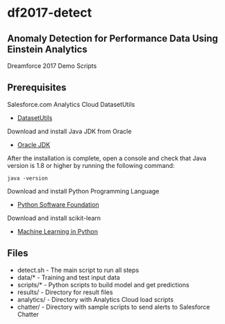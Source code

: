 # df2017-detect

## Anomaly Detection for Performance Data Using Einstein Analytics
Dreamforce 2017 Demo Scripts

## Prerequisites

Salesforce.com Analytics Cloud DatasetUtils

* [DatasetUtils](https://github.com/forcedotcom/Analytics-Cloud-Dataset-Utils)

Download and install Java JDK from Oracle

* [Oracle JDK](http://www.oracle.com/technetwork/java/javase/downloads/index.html)

After the installation is complete, open a console and check that Java version is 1.8 or higher by running the following command:

``java -version``

Download and install Python Programming Language

* [Python Software Foundation](https://www.python.org)

Download and install scikit-learn

* [Machine Learning in Python](http://scikit-learn.org)

## Files
* detect.sh - The main script to run all steps
* data/* - Training and test input data
* scripts/* - Python scripts to build model and get predictions
* results/ - Directory for result files
* analytics/ - Directory with Analytics Cloud load scripts
* chatter/ - Directory with sample scripts to send alerts to Salesforce Chatter
